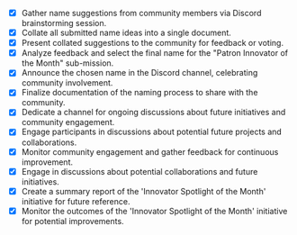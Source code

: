 - [x] Gather name suggestions from community members via Discord brainstorming session.
- [x] Collate all submitted name ideas into a single document.
- [x] Present collated suggestions to the community for feedback or voting.
- [x] Analyze feedback and select the final name for the "Patron Innovator of the Month" sub-mission.
- [x] Announce the chosen name in the Discord channel, celebrating community involvement. 
- [x] Finalize documentation of the naming process to share with the community.
- [x] Dedicate a channel for ongoing discussions about future initiatives and community engagement.
- [x] Engage participants in discussions about potential future projects and collaborations.
- [x] Monitor community engagement and gather feedback for continuous improvement.
- [x] Engage in discussions about potential collaborations and future initiatives.
- [x] Create a summary report of the 'Innovator Spotlight of the Month' initiative for future reference.
- [x] Monitor the outcomes of the 'Innovator Spotlight of the Month' initiative for potential improvements.